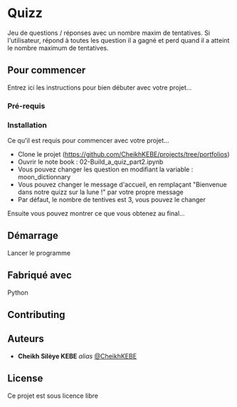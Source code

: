 # Quizz
Jeu de questions / réponses avec un nombre maxim de tentatives.
Si l'utilisateur, répond à toutes les question il a gagné et perd quand il a atteint le nombre maximum de tentatives.

## Pour commencer

Entrez ici les instructions pour bien débuter avec votre projet...

### Pré-requis



### Installation

Ce qu'il est requis pour commencer avec votre projet...

- Clone le projet (https://github.com/CheikhKEBE/projects/tree/portfolios)
- Ouvrir le note book : 02-Build_a_quiz_part2.ipynb
- Vous pouvez changer les question en modifiant la variable : moon_dictionnary
- Vous pouvez changer le message d'accueil, en remplaçant "Bienvenue dans notre quizz sur la lune !" par votre propre message
- Par défaut, le nombre de tentives est 3, vous pouvez le changer

Ensuite vous pouvez montrer ce que vous obtenez au final...

## Démarrage

Lancer le programme

## Fabriqué avec
Python


## Contributing


## Auteurs

* **Cheikh Silèye KEBE** _alias_ [@CheikhKEBE](https://github.com/CheikhKEBE)

## License

Ce projet est sous licence libre

